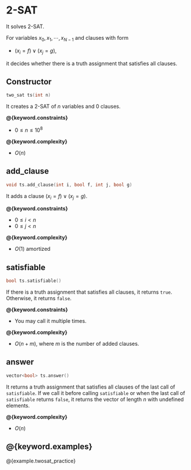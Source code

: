 # 2-SAT

It solves 2-SAT.

For variables $x_0, x_1, \cdots, x_{N - 1}$ and clauses with form

- $(x_i = f) \lor (x_j = g)$,

it decides whether there is a truth assignment that satisfies all clauses.

## Constructor

```cpp
two_sat ts(int n)
```

It creates a 2-SAT of $n$ variables and $0$ clauses.

**@{keyword.constraints}**

- $0 \leq n \leq 10^8$

**@{keyword.complexity}**

- $O(n)$

## add_clause

```cpp
void ts.add_clause(int i, bool f, int j, bool g)
```

It adds a clause $(x_i = f) \lor (x_j = g)$.

**@{keyword.constraints}**

- $0 \leq i \lt n$
- $0 \leq j \lt n$

**@{keyword.complexity}**

- $O(1)$ amortized

## satisfiable

```cpp
bool ts.satisfiable()
```

If there is a truth assignment that satisfies all clauses, it returns `true`. Otherwise, it returns `false`.

**@{keyword.constraints}**

- You may call it multiple times.

**@{keyword.complexity}**

- $O(n + m)$, where $m$ is the number of added clauses.

## answer

```cpp
vector<bool> ts.answer()
```

It returns a truth assignment that satisfies all clauses of the last call of `satisfiable`.
If we call it before calling `satisfiable` or when the last call of `satisfiable` returns `false`, it returns the vector of length $n$ with undefined elements.

**@{keyword.complexity}**

- $O(n)$

## @{keyword.examples}

@{example.twosat_practice}

